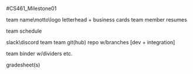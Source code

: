#CS461_Milestone01

team name\motto\logo
letterhead + business cards
team member resumes

team schedule

slack\discord team
team git(hub) repo w/branches [dev + integration]

team binder w/dividers etc.

gradesheet(s)